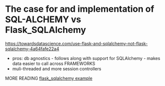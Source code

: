 

# The case for and implementation of SQL-ALCHEMY vs Flask_SQLAlchemy

https://towardsdatascience.com/use-flask-and-sqlalchemy-not-flask-sqlalchemy-4a64fafe22a4

- pros: db agnostics - follows along with support for SQLAlchemy - makes data easier to call across FRAMEWORKS
- muli-threaded and more session controllers


MORE READING
[flask_sqlalchemy example](https://pythonbasics.org/flask-sqlalchemy/)


